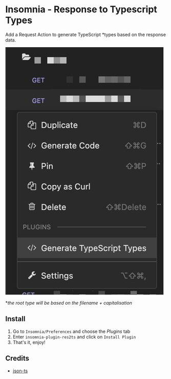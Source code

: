 # Insomnia - Response to Typescript Types

Add a Request Action to generate TypeScript *types based on the response data.

![screenshot](./screenshot.png)

\**the root type will be based on the filename + capitalisation*

## Install

1. Go to `Insomnia/Preferences` and choose the *Plugins* tab
2. Enter `insomnia-plugin-res2ts` and click on `Install Plugin`
3. That's it, enjoy!

## Credits
- [json-ts](https://github.com/shakyshane/json-ts)